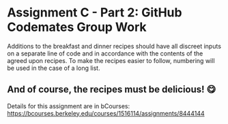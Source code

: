 # Assignment C - Part 2: GitHub Codemates Group Work

Additions to the breakfast and dinner recipes should have all discreet inputs on a separate line of code and in accordance with the contents of the agreed upon recipes. To make the recipes easier to follow, numbering will be used in the case of a long list. 

## And of course, the recipes must be delicious! 😋

Details for this assignment are in bCourses: https://bcourses.berkeley.edu/courses/1516114/assignments/8444144
